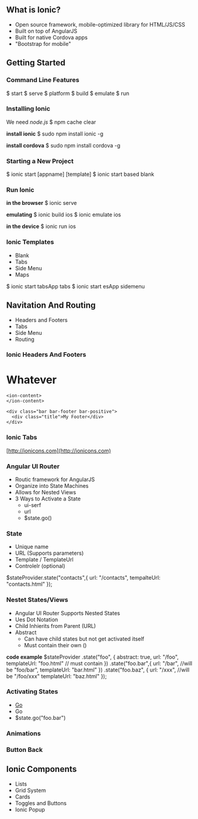 ## What is Ionic?

+ Open source framework, mobile-optimized library for HTML/JS/CSS
+ Built on top of AngularJS
+ Built for native Cordova apps
+ "Bootstrap for mobile"

## Getting Started

### Command Line Features

$ start 
$ serve
$ platform
$ build
$ emulate
$ run

### Installing Ionic

We need *node.js*
$ npm cache clear

**install ionic**
$ sudo npm install ionic -g

**install cordova**
$ sudo npm install cordova -g

### Starting a New Project

$ ionic start [appname] [template]
$ ionic start based blank

### Run Ionic

**in the browser**
$ ionic serve

**emulating**
$ ionic build ios
$ ionic emulate ios

**in the device**
$ ionic run ios

### Ionic Templates

+ Blank
+ Tabs
+ Side Menu
+ Maps

$ ionic start tabsApp tabs
$ ionic start esApp sidemenu

## Navitation And Routing

+ Headers and Footers
+ Tabs
+ Side Menu
+ Routing

### Ionic Headers And Footers

<ion-header-bar class="bar-positive">
      <h1 class="title">Whatever</h1>
</ion-header-bar>

    <ion-content>
    </ion-content>

    <div class="bar bar-footer bar-positive">
      <div class="title">My Footer</div>
    </div>

### Ionic Tabs

<ion-tabs class="tabs-energize tabs-icon-top">
    <ion-tab title="Dashboard" icon="ion-home" href="#"></ion-tab>
    <ion-tab title="Dashboard" icon="ion-star" href="#"></ion-tab>
    <ion-tab title="Dashboard" icon="ion-gear-a" href="#"></ion-tab>
</ion-tabs>

[http://ionicons.com](http://ionicons.com)

### Angular UI Router

+ Routic framework for AngularJS
+ Organize into State Machines
+ Allows for Nested Views
+ 3 Ways to Activate a State
  + ui-serf
  + url
  + $state.go()

### State

+ Unique name
+ URL (Supports parameters)
+ Template / TemplateUrl
+ Controlelr (optional)

$stateProvider.state("contacts",{
   url: "/contacts",
   tempalteUrl: "contacts.html" 
});

### Nestet States/Views

+ Angular UI Router Supports Nested States
+ Ues Dot Notation
+ Child Inhierits from Parent (URL)
+ Abstract
  + Can have child states but not get activated itself
  + Must contain their own <ui-view/> (<ion-nav-view/>)

**code example** 
$stateProvider
    .state("foo", {
        abstract: true,
        url: "/foo",
        templateUrl: "foo.html" // must contain <ui-view/>
    })
    .state("foo.bar",{
        url: "/bar", //will be "foo/bar",
        templateUrl: "bar.html"
    })
    .state("foo.baz", {
        url: "/xxx", //will be "/foo/xxx"
        templateUrl: "baz.html"
    });

### Activating States

+ <a href="#/foo/bar">Go</a>
+ <a ui-sref="foo.bar">Go</a>
+ $state.go("foo.bar")

### Animations

<ion-nav-view name="mainContent" animation="slide-left-right"></ion-nav-view>

###  Button Back

<ion-nav-back-button class="button-clear button-icon icon ion-ios7-arrow"></ion-nav-back-button>

## Ionic Components

+ Lists
+ Grid System
+ Cards
+ Toggles and Buttons
+ Ionic Popup





